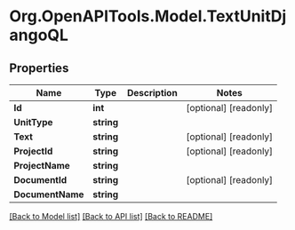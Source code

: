 
# Org.OpenAPITools.Model.TextUnitDjangoQL

## Properties

Name | Type | Description | Notes
------------ | ------------- | ------------- | -------------
**Id** | **int** |  | [optional] [readonly] 
**UnitType** | **string** |  | 
**Text** | **string** |  | [optional] [readonly] 
**ProjectId** | **string** |  | [optional] [readonly] 
**ProjectName** | **string** |  | 
**DocumentId** | **string** |  | [optional] [readonly] 
**DocumentName** | **string** |  | 

[[Back to Model list]](../README.md#documentation-for-models)
[[Back to API list]](../README.md#documentation-for-api-endpoints)
[[Back to README]](../README.md)

